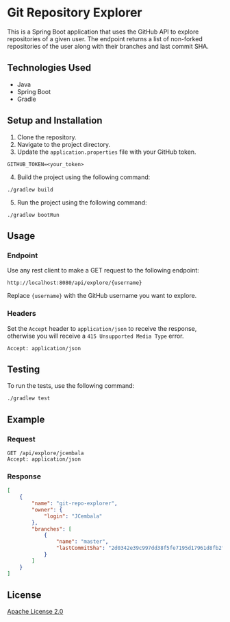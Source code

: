 # Git Repository Explorer

This is a Spring Boot application that uses the GitHub API to explore repositories of a given user. The endpoint returns a list of non-forked
repositories of the user along with their branches and last commit SHA.

## Technologies Used

- Java
- Spring Boot
- Gradle

## Setup and Installation

1. Clone the repository.
2. Navigate to the project directory.
3. Update the `application.properties` file with your GitHub token.
```properties
GITHUB_TOKEN=<your_token>
```
4. Build the project using the following command:
```shell
./gradlew build
```
5. Run the project using the following command:
```shell
./gradlew bootRun
```

## Usage

### Endpoint
Use any rest client to make a GET request to the following endpoint:
```
http://localhost:8080/api/explore/{username}
```
Replace `{username}` with the GitHub username you want to explore.

### Headers

Set the `Accept` header to `application/json` to receive the response, otherwise you will receive a `415 Unsupported Media Type` error.
```
Accept: application/json
```

## Testing
To run the tests, use the following command:
```shell
./gradlew test
```

## Example
### Request
```
GET /api/explore/jcembala
Accept: application/json
```

### Response
```json
[
	{
		"name": "git-repo-explorer",
		"owner": {
			"login": "JCembala"
		},
		"branches": [
			{
				"name": "master",
				"lastCommitSha": "2d0342e39c997dd38f5fe7195d17961d8fb2fbe8"
			}
		]
	}
]
```

## License
[Apache License 2.0](LICENSE)
